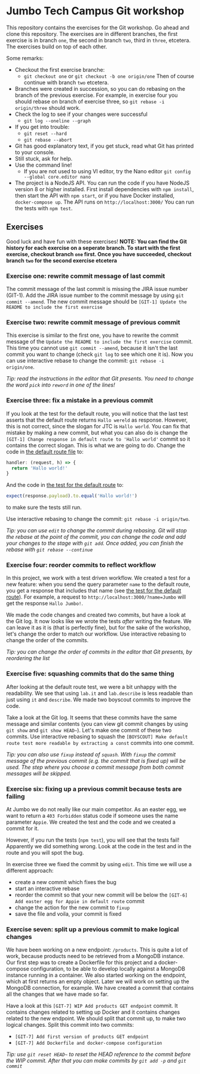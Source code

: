 # Jumbo Tech Campus Git workshop
This repository contains the exercises for the Git workshop. Go ahead and clone this repository. The exercises are in different branches, the first exercise is in branch `one`, the second in branch `two`, third in `three`, etcetera. The exercises build on top of each other.

Some remarks:
- Checkout the first exercise branche:
  - `git checkout one` or `git checkout -b one origin/one`
  Then of course continue with branch `two` etcetera.
- Branches were created in succession, so you can do rebasing on the branch of the previous exercise. For example, in exercise four you should rebase on branch of exercise three, so `git rebase -i origin/three` should work.
- Check the log to see if your changes were successful
  - `git log --oneline --graph`
- If you get into trouble:
  - `git reset --hard`
  - `git rebase --abort`
- Git has good explanatory text, if you get stuck, read what Git has printed to your console.
- Still stuck, ask for help.
- Use the command line!
  - If you are not used to using VI editor, try the Nano editor `git config --global core.editor nano`
- The project is a NodeJS API. You can run the code if you have NodeJS version 8 or higher installed. First install dependencies with `npm install`, then start the API with `npm start`, or if you have Docker installed, `docker-compose up`. The API runs on `http://localhost:3000/`
You can run the tests with `npm test`.

## Exercises
Good luck and have fun with these exercises!
<b>NOTE: You can find the Git history for each exercise on a seperate branch. To start with the first exercise, checkout branch `one` first. Once you have succeeded, checkout branch `two` for the second exercise etcetera</b>

### Exercise one: rewrite commit message of last commit
The commit message of the last commit is missing the JIRA issue number (GIT-1). Add the JIRA issue number to the commit message by using `git commit --amend`. The new commit message should be `[GIT-1] Update the README to include the first exercise`

### Exercise two: rewrite commit message of previous commit
This exercise is similar to the first one, you have to rewrite the commit message of the `Update the README to include the first exercise` commit. This time you cannot use `git commit --amend`, because it isn't the last commit you want to change (check `git log` to see which one it is). Now you can use interactive rebase to change the commit: `git rebase -i origin/one`.

_Tip: read the instructions in the editor that Git presents. You need to change the word `pick` into `reword` in one of the lines!_

### Exercise three: fix a mistake in a previous commit
If you look at the test for the default route, you will notice that the last test asserts that the default route returns `Hallo wereld` as response. However, this is not correct, since the slogan for JTC is `Hallo world`. You can fix that mistake by making a new commit, but what you can also do is change the `[GIT-1] Change response in default route to 'Hallo world'` commit so it contains the correct slogan. This is what we are going to do. Change the code in [the default route file](routes/default.js#L6) to:
```javascript
handler: (request, h) => {
  return 'Hallo world!'
}
```

And the code in [the test for the default route](test/defaultRoute.js#L29) to:
```javascript
expect(response.payload).to.equal('Hallo world!')
```
to make sure the tests still run.

Use interactive rebasing to change the commit: `git rebase -i origin/two`.

_Tip: you can use `edit` to change the commit during rebasing. Git will stop the rebase at the point of the commit, you can change the code and add your changes to the stage with `git add`. Once added, you can finish the rebase with `git rebase --continue`_

### Exercise four: reorder commits to reflect workflow
In this project, we work with a test driven workflow. We created a test for a new feature: when you send the query parameter `name` to the default route, you get a response that includes that name (see [the test for the default route](test/defaultRoute.js#L33)). For example, a request to `http://localhost:3000/?name=Jumbo` will get the response `Hallo Jumbo!`.

We made the code changes and created two commits, but have a look at the Git log. It now looks like we wrote the tests _after_ writing the feature. We can leave it as it is (that is perfectly fine), but for the sake of the workshop, let's change the order to match our workflow. Use interactive rebasing to change the order of the commits.

_Tip: you can change the order of commits in the editor that Git presents, by reordering the list_

### Exercise five: squashing commits that do the same thing
After looking at the default route test, we were a bit unhappy with the readability. We see that using `lab.it` and `lab.describe` is less readable than just using `it` and `describe`. We made two boyscout commits to improve the code.

Take a look at the Git log. It seems that these commits have the same message and similar contents (you can view git commit changes by using `git show` and `git show HEAD~`). Let's make one commit of these two commits. Use interactive rebasing to squash the `[BOYSCOUT] Make default route test more readable by extracting a const` commits into one commit.

_Tip: you can also use `fixup` instead of `squash`. With `fixup` the commit message of the previous commit (e.g. the commit that is fixed up) will be used. The step where you choose a commit message from both commit messages will be skipped._

### Exercise six: fixing up a previous commit because tests are failing
At Jumbo we do not really like our main competitor. As an easter egg, we want to return a `403 Forbidden` status code if someone uses the name parameter `Appie`. We created the test and the code and we created a commit for it.

However, if you run the tests (`npm test`), you will see that the tests fail! Apparently we did something wrong. Look at the code in the test and in the route and you will spot the bug.

In exercise three we fixed the commit by using `edit`. This time we will use a different approach:
- create a new commit which fixes the bug
- start an interactive rebase
- reorder the commit so that your new commit will be below the `[GIT-6] Add easter egg for Appie in default route` commit
- change the action for the new commit to `fixup`
- save the file and voila, your commit is fixed

### Exercise seven: split up a previous commit to make logical changes
We have been working on a new endpoint: `/products`. This is quite a lot of work, because products need to be retrieved from a MongoDB instance. Our first step was to create a Dockerfile for this project and a docker-compose configuration, to be able to develop locally against a MongoDB instance running in a container. We also started working on the endpoint, which at first returns an empty object. Later we will work on setting up the MongoDB connection, for example. We have created a commit that contains all the changes that we have made so far.

Have a look at this `[GIT-7] WIP Add products GET endpoint` commit. It contains changes related to setting up Docker and it contains changes related to the new endpoint. We should split that commit up, to make two logical changes. Split this commit into two commits:
- `[GIT-7] Add first version of products GET endpoint`
- `[GIT-7] Add Dockerfile and docker-compose configuration`

_Tip: use `git reset HEAD~` to reset the HEAD reference to the commit before the WIP commit. After that you can make commits by `git add -p` and `git commit`_
